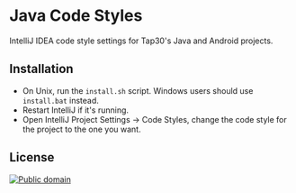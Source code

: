 Java Code Styles
================

IntelliJ IDEA code style settings for Tap30's Java and Android projects.


Installation
------------

 * On Unix, run the `install.sh` script. Windows users should use `install.bat` instead.
 * Restart IntelliJ if it's running.
 * Open IntelliJ Project Settings -> Code Styles, change the code style for the
   project to the one you want.


License
-------

[![Public domain](https://licensebuttons.net/p/zero/1.0/88x31.png)](https://creativecommons.org/publicdomain/zero/1.0/legalcode)
